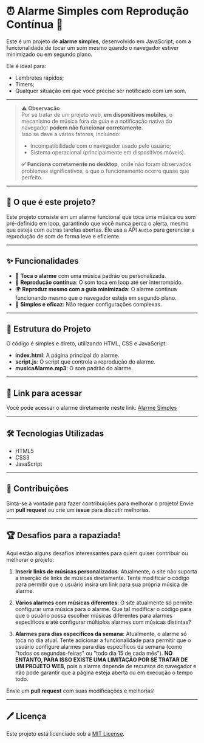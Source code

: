 # ⏰ Alarme Simples com Reprodução Contínua 🎵

Este é um projeto de **alarme simples**, desenvolvido em JavaScript, com a funcionalidade de tocar um som mesmo quando o navegador estiver minimizado ou em segundo plano.  

Ele é ideal para:  
- Lembretes rápidos;  
- Timers;  
- Qualquer situação em que você precise ser notificado com um som.  
---
> **⚠️ Observação**  
> Por se tratar de um projeto web, **em dispositivos mobiles**, o mecanismo de música fora da guia e a notificação nativa do navegador **podem não funcionar corretamente**.  
> Isso se deve a vários fatores, incluindo:  
> - Incompatibilidade com o navegador usado pelo usuário;  
> - Sistema operacional (principalmente em dispositivos móveis).  
>
> **✅ Funciona corretamente no desktop**, onde não foram observados problemas significativos, e que o funcionamento ocorre quase que perfeito.


---

## 📝 O que é este projeto?

Este projeto consiste em um alarme funcional que toca uma música ou som pré-definido em loop, garantindo que você nunca perca o alerta, mesmo que esteja com outras tarefas abertas. Ele usa a API `Audio` para gerenciar a reprodução de som de forma leve e eficiente.

---

## ✨ Funcionalidades

- 🔔 **Toca o alarme** com uma música padrão ou personalizada.
- 🎵 **Reprodução contínua**: O som toca em loop até ser interrompido.
- 🌍 **Reproduz mesmo com a guia minimizada**: O alarme continua funcionando mesmo que o navegador esteja em segundo plano.
- 📱 **Simples e eficaz**: Não requer configurações complexas.

---

## 📂 Estrutura do Projeto

O código é simples e direto, utilizando HTML, CSS e JavaScript:

- **index.html**: A página principal do alarme.
- **script.js**: O script que controla a reprodução do alarme.
- **musicaAlarme.mp3**: O som padrão do alarme.

---

## 📌 Link para acessar

Você pode acessar o alarme diretamente neste link: [Alarme Simples](https://telmopersch123.github.io/Alarme-Simples/)

---

## 🛠️ Tecnologias Utilizadas

- HTML5
- CSS3
- JavaScript

---

## 💬 Contribuições

Sinta-se à vontade para fazer contribuições para melhorar o projeto! Envie um **pull request** ou crie um **issue** para discutir melhorias.

---

## 🏆 Desafios para a rapaziada!

Aqui estão alguns desafios interessantes para quem quiser contribuir ou melhorar o projeto:

1. **Inserir links de músicas personalizados**: Atualmente, o site não suporta a inserção de links de músicas diretamente. Tente modificar o código para permitir que o usuário insira um link para sua própria música de alarme.
   
2. **Vários alarmes com músicas diferentes**: O site atualmente só permite configurar uma música para o alarme. Que tal modificar o código para que o usuário possa escolher músicas diferentes para alarmes específicos e até configurar múltiplos alarmes com músicas distintas?

3. **Alarmes para dias específicos da semana**: Atualmente, o alarme só toca no dia atual. Tente adicionar a funcionalidade para permitir que o usuário configure alarmes para dias específicos da semana (como "todos os segundas-feiras" ou "todo dia 15 de cada mês"). **NO ENTANTO, PARA ISSO EXISTE UMA LIMITAÇÃO POR SE TRATAR DE UM PROJETO WEB**, pois o alarme depende de recursos do navegador e não pode garantir que a página esteja aberta ou em execução o tempo todo. 

Envie um **pull request** com suas modificações e melhorias!

---

## 🖊️ Licença

Este projeto está licenciado sob a [MIT License](LICENSE).
